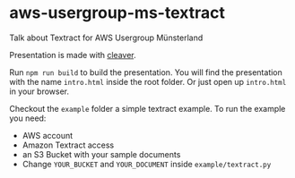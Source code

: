 # aws-usergroup-ms-textract
Talk about Textract for AWS Usergroup Münsterland

Presentation is made with [cleaver](https://github.com/jdan/cleaver).

Run `npm run build` to build the presentation. You will find the presentation with the name `intro.html` inside the root folder.
Or just open up `intro.html` in your browser.

Checkout the `example` folder a simple textract example.
To run the example you need:
* AWS account
* Amazon Textract access
* an S3 Bucket with your sample documents
* Change `YOUR_BUCKET` and `YOUR_DOCUMENT` inside `example/textract.py`
